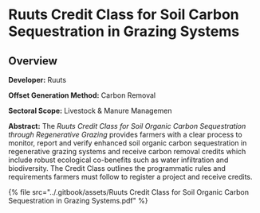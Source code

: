 # Ruuts Credit Class for Soil Carbon Sequestration in Grazing Systems

## Overview

**Developer:** Ruuts

**Offset Generation Method:** Carbon Removal

**Sectoral Scope:** Livestock & Manure Managemen

**Abstract:** The _Ruuts Credit Class for Soil Organic Carbon Sequestration through Regenerative Grazing_ provides farmers with a clear process to monitor, report and verify enhanced soil organic carbon sequestration in regenerative grazing systems and receive carbon removal credits which include robust ecological co-benefits such as water infiltration and biodiversity. The Credit Class outlines the programmatic rules and requirements farmers must follow to register a project and receive credits.&#x20;



{% file src="../.gitbook/assets/Ruuts Credit Class for Soil Organic Carbon Sequestration in Grazing Systems.pdf" %}
